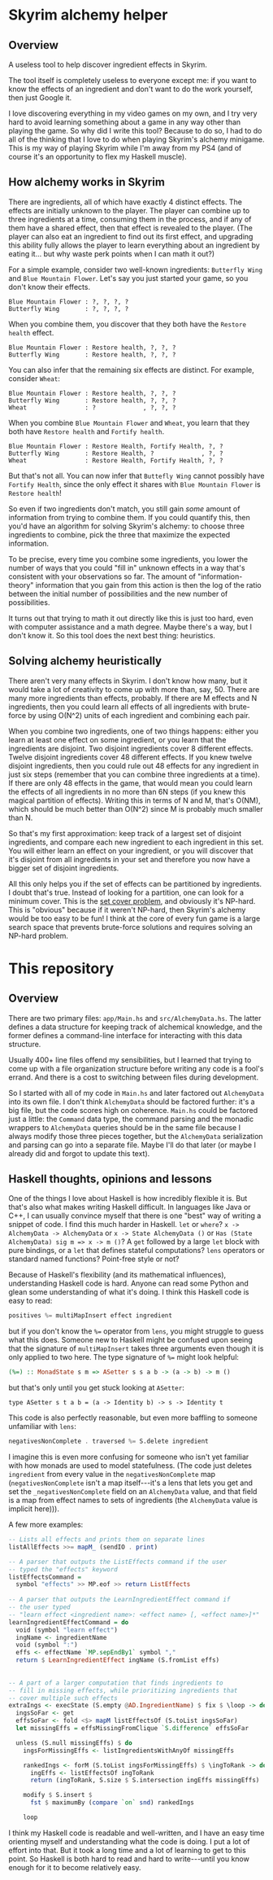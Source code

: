 # Skyrim alchemy helper

## Overview
A useless tool to help discover ingredient effects in Skyrim. 

The tool itself is completely useless to everyone except me: if you
want to know the effects of an ingredient and don't want to do the
work yourself, then just Google it.

I love discovering everything in my video games on my own, and I try
very hard to avoid learning something about a game in any way other
than playing the game. So why did I write this tool? Because to do so,
I had to do all of the thinking that I love to do when playing
Skyrim's alchemy minigame. This is my way of playing Skyrim while I'm
away from my PS4 (and of course it's an opportunity to flex my Haskell
muscle).

## How alchemy works in Skyrim

There are ingredients, all of which have exactly 4 distinct effects.
The effects are initially unknown to the player. The player can
combine up to three ingredients at a time, consuming them in the
process, and if any of them have a shared effect, then that effect is
revealed to the player. (The player can also eat an ingredient to find
out its first effect, and upgrading this ability fully allows the
player to learn everything about an ingredient by eating it... but why
waste perk points when I can math it out?)

For a simple example, consider two well-known ingredients: `Butterfly
Wing` and `Blue Mountain Flower`. Let's say you just started your
game, so you don't know their effects.

```
Blue Mountain Flower : ?, ?, ?, ?
Butterfly Wing       : ?, ?, ?, ?
```

When you combine them, you discover that they both have the `Restore
health` effect.

```
Blue Mountain Flower : Restore health, ?, ?, ?
Butterfly Wing       : Restore health, ?, ?, ?
```

You can also infer that the remaining six effects are distinct. For
example, consider `Wheat`:

```
Blue Mountain Flower : Restore health, ?, ?, ?
Butterfly Wing       : Restore health, ?, ?, ?
Wheat                : ?             , ?, ?, ?
```

When you combine `Blue Mountain Flower` and `Wheat`, you learn that
they both have `Restore health` and `Fortify health`.

```
Blue Mountain Flower : Restore Health, Fortify Health, ?, ?
Butterfly Wing       : Restore Health, ?             , ?, ?
Wheat                : Restore Health, Fortify Health, ?, ?
```

But that's not all. You can now infer that `Buttefly Wing` cannot
possibly have `Fortify Health`, since the only effect it shares with
`Blue Mountain Flower` is `Restore health`!

So even if two ingredients don't match, you still gain _some_ amount
of information from trying to combine them. If you could quantify
this, then you'd have an algorithm for solving Skyrim's alchemy: to
choose three ingredients to combine, pick the three that maximize the
expected information.

To be precise, every time you combine some ingredients, you lower the
number of ways that you could "fill in" unknown effects in a way
that's consistent with your observations so far. The amount of
"information-theory" information that you gain from this action is
then the log of the ratio between the initial number of possibilities
and the new number of possibilities.

It turns out that trying to math it out directly like this is just too
hard, even with computer assistance and a math degree. Maybe there's a
way, but I don't know it. So this tool does the next best thing:
heuristics.

## Solving alchemy heuristically

There aren't very many effects in Skyrim. I don't know how many, but
it would take a lot of creativity to come up with more than, say, 50.
There are many more ingredients than effects, probably. If there are M
effects and N ingredients, then you could learn all effects of all
ingredients with brute-force by using O(N^2) units of each ingredient
and combining each pair.

When you combine two ingredients, one of two things happens: either
you learn at least one effect on some ingredient, or you learn that
the ingredients are disjoint. Two disjoint ingredients cover 8
different effects. Twelve disjoint ingredients cover 48 different
effects. If you knew twelve disjoint ingredients, then you could rule
out 48 effects for any ingredient in just six steps (remember that you
can combine three ingredients at a time). If there are only 48 effects
in the game, that would mean you could learn the effects of all
ingredients in no more than 6N steps (if you knew this magical
partition of effects). Writing this in terms of N and M, that's O(NM),
which should be much better than O(N^2) since M is probably much
smaller than N.

So that's my first approximation: keep track of a largest set of
disjoint ingredients, and compare each new ingredient to each
ingredient in this set. You will either learn an effect on your
ingredient, or you will discover that it's disjoint from all
ingredients in your set and therefore you now have a bigger set of
disjoint ingredients.

All this only helps you if the set of effects can be partitioned by
ingredients. I doubt that's true. Instead of looking for a partition,
one can look for a minimum cover. This is the [set cover
problem](https://en.wikipedia.org/wiki/Set_cover_problem), and
obviously it's NP-hard. This is "obvious" because if it weren't
NP-hard, then Skyrim's alchemy would be too easy to be fun! I think at
the core of every fun game is a large search space that prevents
brute-force solutions and requires solving an NP-hard problem.

# This repository

## Overview

There are two primary files: `app/Main.hs` and `src/AlchemyData.hs`.
The latter defines a data structure for keeping track of alchemical
knowledge, and the former defines a command-line interface for
interacting with this data structure.

Usually 400+ line files offend my sensibilities, but I learned that
trying to come up with a file organization structure before writing
any code is a fool's errand. And there is a cost to switching between
files during development.

So I started with all of my code in `Main.hs` and later factored out
`AlchemyData` into its own file. I don't think `AlchemyData` should be
factored further: it's a big file, but the code scores high on
coherence. `Main.hs` could be factored just a little: the `Command`
data type, the command parsing and the monadic wrappers to
`AlchemyData` queries should be in the same file because I always
modify those three pieces together, but the `AlchemyData`
serialization and parsing can go into a separate file. Maybe I'll do
that later (or maybe I already did and forgot to update this text).

## Haskell thoughts, opinions and lessons

One of the things I love about Haskell is how incredibly flexible it
is. But that's also what makes writing Haskell difficult. In languages
like Java or C++, I can usually convince myself that there is one
"best" way of writing a snippet of code. I find this much harder in
Haskell. `let` or `where`? `x -> AlchemyData -> AlchemyData` or `x ->
State AlchemyData ()` or `Has (State AlchemyData) sig m => x -> m ()`?
A `get` followed by a large `let` block with pure bindings, or a `let`
that defines stateful computations? `lens` operators or standard named
functions? Point-free style or not?

Because of Haskell's flexibility (and its mathematical influences),
understanding Haskell code is hard. Anyone can read some Python and
glean some understanding of what it's doing. I think this Haskell code
is easy to read:

```hs
positives %= multiMapInsert effect ingredient
```

but if you don't know the `%=` operator from `lens`, you might
struggle to guess what this does. Someone new to Haskell might be
confused upon seeing that the signature of `multiMapInsert` takes
three arguments even though it is only applied to two here. The type
signature of `%=` might look helpful:

```hs
(%=) :: MonadState s m => ASetter s s a b -> (a -> b) -> m ()
```

but that's only until you get stuck looking at `ASetter`:

```
type ASetter s t a b = (a -> Identity b) -> s -> Identity t
```

This code is also perfectly reasonable, but even more baffling to
someone unfamiliar with `lens`:

```hs
negativesNonComplete . traversed %= S.delete ingredient
```

I imagine this is even more confusing for someone who isn't yet
familiar with how monads are used to model statefulness. (The code
just deletes `ingredient` from every value in the
`negativesNonComplete` map (`negativesNonComplete` isn't a map
itself---it's a lens that lets you get and set the
`_negativesNonComplete` field on an `AlchemyData` value, and that
field is a map from effect names to sets of ingredients (the
`AlchemyData` value is implicit here))).

A few more examples:

```hs
-- Lists all effects and prints them on separate lines
listAllEffects >>= mapM_ (sendIO . print)

-- A parser that outputs the ListEffects command if the user
-- typed the "effects" keyword
listEffectsCommand =
  symbol "effects" >> MP.eof >> return ListEffects
  
-- A parser that outputs the LearnIngredientEffect command if
-- the user typed
-- "learn effect <ingredient name>: <effect name> [, <effect name>]*"
learnIngredientEffectCommand = do
  void (symbol "learn effect")
  ingName <- ingredientName
  void (symbol ":")
  effs <- effectName `MP.sepEndBy1` symbol ","
  return $ LearnIngredientEffect ingName (S.fromList effs)
  
  
-- A part of a larger computation that finds ingredients to
-- fill in missing effects, while prioritizing ingredients that
-- cover multiple such effects
extraIngs <- execState (S.empty @AD.IngredientName) $ fix $ \loop -> do
  ingsSoFar <- get
  effsSoFar <- fold <$> mapM listEffectsOf (S.toList ingsSoFar)
  let missingEffs = effsMissingFromClique `S.difference` effsSoFar

  unless (S.null missingEffs) $ do
	ingsForMissingEffs <- listIngredientsWithAnyOf missingEffs

	rankedIngs <- forM (S.toList ingsForMissingEffs) $ \ingToRank -> do
	  ingEffs <- listEffectsOf ingToRank
	  return (ingToRank, S.size $ S.intersection ingEffs missingEffs)

	modify $ S.insert $
	  fst $ maximumBy (compare `on` snd) rankedIngs

	loop
```


I think my Haskell code is readable and well-written, and I have an
easy time orienting myself and understanding what the code is doing. I
put a lot of effort into that. But it took a long time and a lot of
learning to get to this point. So Haskell is both hard to read and
hard to write---until you know enough for it to become relatively
easy.
